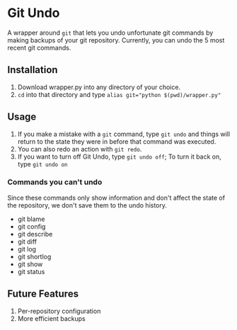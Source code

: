 Git Undo
========

A wrapper around `git` that lets you undo unfortunate git commands by making backups of your git repository. Currently, you can undo the 5 most recent git commands.

Installation
----

1. Download wrapper.py into any directory of your choice.
2. `cd` into that directory and type `alias git="python $(pwd)/wrapper.py"`

## Usage

1. If you make a mistake with a `git` command, type `git undo` and things will return to the state they were in before that command was executed.
2. You can also redo an action with `git redo`.
4. If you want to turn off Git Undo, type `git undo off`; To turn it back on, type `git undo on`

### Commands you can't undo

Since these commands only show information and don't affect the state of the repository, we don't save them to the undo history.

+ git blame
+ git config
+ git describe
+ git diff
+ git log
+ git shortlog
+ git show
+ git status

## Future Features

1. Per-repository configuration
2. More efficient backups